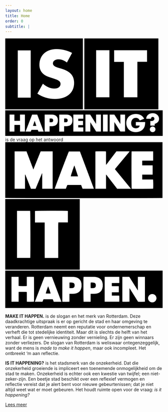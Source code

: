 ```yaml
---
layout: home
title: Home
order: 0
subtitle: |
---
```

<div class="intro">
	<img src="/assets/logos/iih-b-01.svg" alt="Is" markdown="1"> <img src="/assets/logos/iih-b-02.svg" alt="It" markdown="1"> <img src="/assets/logos/iih-b-03.svg" alt="Happening?" markdown="1"> is de vraag op het antwoord <a href="https://www.rotterdammakeithappen.nl" target="_blank"><img src="/assets/logos/mih-b-01.svg" alt="Make" markdown="1"></a> <a href="https://www.rotterdammakeithappen.nl" target="_blank"><img src="/assets/logos/mih-b-02.svg" alt="It" markdown="1"></a> <a href="https://www.rotterdammakeithappen.nl" target="_blank"><img src="/assets/logos/mih-b-03.svg" alt="Happen." markdown="1"></a>
</div>

**MAKE IT HAPPEN.** is de slogan en het merk van Rotterdam. Deze daadkrachtige uitspraak is er op gericht de stad en haar omgeving te veranderen. Rotterdam neemt een reputatie voor ondernemerschap en verheft die tot stedelijke identiteit. Maar dit is slechts de helft van het verhaal. Er is geen vernieuwing zonder vernieling. Er zijn geen winnaars zonder verliezers. De slogan van Rotterdam is weliswaar ontegenzeggelijk, want de mens is _made to make it happen_, maar ook incompleet. Het ontbreekt ‘m aan reflectie.

**IS IT HAPPENING?** is het stadsmerk van de onzekerheid. Dat die onzekerheid groeiende is impliceert een toenemende onmogelijkheid om de stad te maken. Onzekerheid is echter ook een kwestie van twijfel; een niet-zeker-zijn. Een beetje stad beschikt over een reflexief vermogen en reflectie vereist dat je alert bent voor nieuwe gebeurtenissen; dat je niet altijd weet wat er moet gebeuren. Het houdt ruimte open voor de vraag: _is it happening?_

<div class ="intro">
	<a href="https://norealdirection.github.io/about/" class="intro-link"><p>Lees meer</p></a>
</div>